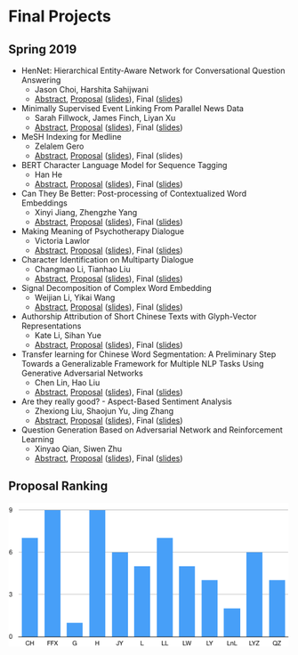 Final Projects
=====

## Spring 2019

* HenNet: Hierarchical Entity-Aware Network for Conversational Question Answering
  * Jason Choi, Harshita Sahijwani
  * [Abstract](https://drive.google.com/open?id=1KHa7kFR8NTa-M_yzSYheOqM5Hi_Y3ATJ), [Proposal](https://drive.google.com/open?id=15Gj4-yLnLGYChzxZaNfodIk6b8JiI3oM) ([slides](https://drive.google.com/open?id=16CVlqkDeZSb2M8xttwQWNL4c6nWLR4r8)), Final ([slides](https://drive.google.com/open?id=1H1qVeDXfI1Kcu3EAjlCIVeQGRp0Pi_by))
* Minimally Supervised Event Linking From Parallel News Data
  * Sarah Fillwock, James Finch, Liyan Xu
  * [Abstract](https://drive.google.com/open?id=1ech7eO-WiJLz_L9zKW9G7Rhs17qFqFPJ), [Proposal](https://drive.google.com/open?id=1rM718e7tplLLUszgLyQiL3-CmrabT7Mw) ([slides](https://drive.google.com/open?id=11rDJze8uqTquevd1Aqx8qVWZAOss719I)), Final ([slides](https://drive.google.com/open?id=1ZMqqpG-ng-sRuAEMzoQ8AW8Q2yAuiGv6))
* MeSH Indexing for Medline
  * Zelalem Gero
  * [Abstract](https://drive.google.com/open?id=1RJy0hqnig3obxka7evSqprUgZQ0b4q-9), [Proposal](https://drive.google.com/file/d/1pHSDh69c1TSUzjvkgLpBofLUoTelp3uS/view?usp=sharing) ([slides](https://drive.google.com/file/d/1Llj9KGqi_cViYqfYGwFYPAEupiW6bAag/view?usp=sharing)), Final (slides)
* BERT Character Language Model for Sequence Tagging
  * Han He
  * [Abstract](https://drive.google.com/open?id=1YGFJ6xCkfaSL8E95cXSoo-fhnMHlKuRb), [Proposal](https://drive.google.com/open?id=1j9RcWTzX7IC3hPXcLFkRtoFWHpQ5rG6S) ([slides](https://drive.google.com/open?id=1VjuyCwRM19sXEQSGgDDr37zi9WuLgKWF)), Final ([slides](https://drive.google.com/open?id=1bizY-D_7VtrPT91vrYOSIIcHl0uybgVv))
* Can They Be Better: Post-processing of Contextualized Word Embeddings
  * Xinyi Jiang, Zhengzhe Yang
  * [Abstract](https://drive.google.com/file/d/1mbaB3SOH3zZyQ00Py7uwgc4eAUU-gbNv/view?usp=sharing), [Proposal](https://drive.google.com/open?id=1tVT18s4vYZ9lI97yus3ygV0eT0ZsgE96) ([slides](https://drive.google.com/open?id=1cDcXApAL6NzRCKfe1lSyDVmea1JtAhkP)), Final ([slides](https://drive.google.com/open?id=1cDcXApAL6NzRCKfe1lSyDVmea1JtAhkP))
* Making Meaning of Psychotherapy Dialogue
  * Victoria Lawlor
  * [Abstract](https://drive.google.com/open?id=1GT_JU6tx0-84ves-zGiUIl8oonm6TR4l), [Proposal](https://drive.google.com/open?id=1E_wNiQlds5yuFdzynuoTn6itaIL3jLB3) ([slides](https://drive.google.com/open?id=1vcjCD2P8IG7bjaVUvWn2hldg5fgV3b-1)), Final ([slides](https://drive.google.com/open?id=1fxCjyRdSg8938YTUl2H67Auph52lg1YD))
* Character Identification on Multiparty Dialogue
  * Changmao Li, Tianhao Liu
  * [Abstract](https://drive.google.com/open?id=1KS8IIKkGPkd1e2hrfC4h1OMf-o5OZLUN), [Proposal](https://drive.google.com/open?id=1dmXliwXLsY4Nv63gkZKPXX8dmqug73X1) ([slides](https://drive.google.com/open?id=1irEqjG8GC-9FhaqVh_QfOKUUPmtiVcBb)), Final ([slides](https://drive.google.com/open?id=1PyGqqNWlBSzSSw44CiwlX9rVjtrn9kzT))
* Signal Decomposition of Complex Word Embedding
  * Weijian Li, Yikai Wang
  * [Abstract](https://drive.google.com/open?id=1W-mRB97qXgwPktrII4Xgapebj2UsQ6CT), [Proposal](https://drive.google.com/open?id=10pghPvKGnCKF-6B3i91rP0GXykJS3NBc) ([slides](https://drive.google.com/open?id=11t_bIuGncI1Ho7BpwM4AcPnM60fY2SRO)), Final ([slides](https://drive.google.com/open?id=1qy7Z8AN0fdhAsIkbsSu2XZo9frRLH41-))
* Authorship Attribution of Short Chinese Texts with Glyph-Vector Representations
  * Kate Li, Sihan Yue
  * [Abstract](https://drive.google.com/open?id=1w0LzSSp6vPAMaWDeUMsKV0VjJU_kSske), [Proposal](https://drive.google.com/open?id=12pdDAgAlVrszmWL7j1t9q3L9jFa2ffoJ) ([slides](https://drive.google.com/open?id=1rZYm8QXHfoCzzIoj1RpMsInoMlOB80d5)), Final ([slides](https://drive.google.com/open?id=1IaEpfcVBm3-JcXb_Cnr1qgWuOpwqJfX8))
* Transfer learning for Chinese Word Segmentation: A Preliminary Step Towards a Generalizable Framework for Multiple NLP Tasks Using Generative Adversarial Networks
  * Chen Lin, Hao Liu
  * [Abstract](https://drive.google.com/open?id=1JD-ooPyULxDXaSRpbj6Yidt3CjnFblVS), [Proposal](https://drive.google.com/open?id=1YyHAmwlNQhVNb8fJ7PqUKoj9masCDrng) ([slides](https://drive.google.com/open?id=1ELi0uGL_8MA3aMhzRuRl0U6pg8eRREPZ)), Final ([slides](https://drive.google.com/open?id=14yxXKlCo5SYIKEbnWKeToMVF22fUty7J))
* Are they really good? - Aspect-Based Sentiment Analysis
  * Zhexiong Liu, Shaojun Yu, Jing Zhang
  * [Abstract](https://drive.google.com/open?id=1YdPtcQu4eYxQ6AiHoq8osyRj29D03AJM), [Proposal](https://drive.google.com/open?id=1Absvn4b6smpquVxKDAdRWBADjxM6HE_L) ([slides](https://drive.google.com/open?id=1ad-Cgv06cVRyv_tZTPPQ6FEr5Vv1d3Ox)), Final ([slides](https://drive.google.com/open?id=1QDUW_h5mCmH2JPPXZHiIwuLBK2S7fgMI))
* Question Generation Based on Adversarial Network and Reinforcement Learning
  * Xinyao Qian, Siwen Zhu
  * [Abstract](https://drive.google.com/open?id=1yTvPqv3VhVK6YA9SHcKB1zf5iqlBZR4z), [Proposal](https://drive.google.com/open?id=16zfL7qyAXPJzoU-iXmWCPmSIZXX57a-9) ([slides](https://drive.google.com/open?id=1Jxo8b8Yn-Ox4-v5JOb9VYb9SORMYsKB0)), Final ([slides](https://drive.google.com/open?id=1JVtqdsLPnSVEawABMttv7YBUHS_FFhMO))

## Proposal Ranking

![Proposal ranking](res/proposal_ranking_2019.png)